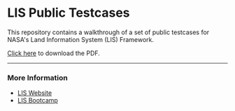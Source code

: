 # LIS Public Testcases

This repository contains a walkthrough of a set of public testcases for NASA's Land Information System (LIS) Framework.

[Click here](https://github.com/bmcandr/lis-public-tc-walkthrough/raw/master/LIS_Public_Testcase_Walkthrough.pdf) to download the PDF.

-----
### More Information

* [LIS Website](https://lis.gsfc.nasa.gov/)
* [LIS Bootcamp](https://bmcandr.github.io/lis-bootcamp)
